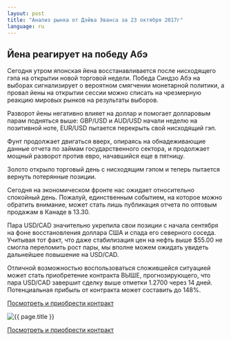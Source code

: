 ```yaml
---
layout: post
title: "Анализ рынка от Дэйва Эванса за 23 октября 2017г"
language: ru
---
```

## Йена реагирует на победу Абэ

Сегодня утром японская йена восстанавливается после нисходящего гэпа на открытии новой торговой недели. Победа Синдзо Абэ на выборах сигнализирует о вероятном смягчении монетарной политики, а провал йены на открытии сессии можно списать на чрезмерную реакцию мировых рынков на результаты выборов.

Разворот йены негативно влияет на доллар и помогает долларовым парам подняться выше: GBP/USD и AUD/USD начали неделю на позитивной ноте, EUR/USD пытается перекрыть свой нисходящий гэп.

Фунт продолжает двигаться вверх, опираясь на обнадеживающие данные отчета по займам государственного сектора, и продолжает мощный разворот против евро, начавшийся еще в пятницу.

Золото открыло торговый день с нисходящим гэпом и теперь пытается вернуть потерянные позиции.
 
Сегодня на экономическом фронте нас ожидает относительно спокойный день. Пожалуй, единственным событием, на которое можно обратить внимание, может стать лишь публикация отчета по оптовым продажам в Канаде в 13.30.
 
Пара USD/CAD значительно укрепила свои позиции с начала сентября на фоне восстановления доллара США и спада его северного соседа. Учитывая тот факт, что даже стабилизация цен на нефть выше $55.00 не смогла переломить рост пары, мы вполне можем ожидать увидеть дальнейшее повышение на USD/CAD.

Отличной возможностью воспользоваться сложившейся ситуацией может стать приобретение контракта ВЫШЕ, прогнозирующего, что пара USD/CAD завершит сделку выше отметки 1.2700 через 14 дней. Потенциальная прибыль от контракта может составить до 148%.

<a href="http://record.binary.com/_bivVDfg8lHux76XffYA0JmNd7ZgqdRLk/1/market=forex&underlying=frxUSDCAD&formname=higherlower&duration_amount=14&duration_units=d&amount=10&amount_type=payout&expiry_type=duration&barrier=1.27&s=1&t=0_VkcXXd0ad7ES3WJ496HZ0co5lt24DG" target="_blank">Посмотреть и приобрести контракт</a>

<img src="{{ site.url }}/images/oct/ru-23-oct-17.png" alt="{{ page.title }}"  title="{{ page.title }}">

<a href="%LINK%%?https://www.binary.com/d/trade.cgi?market=forex&underlying=frxUSDCAD&formname=higherlower&duration_amount=14&duration_units=d&amount=10&amount_type=payout&expiry_type=duration&barrier=1.27&s=1&t=0_VkcXXd0ad7ES3WJ496HZ0co5lt24DG" target="_blank">Посмотреть и приобрести контракт</a>
